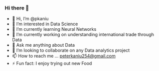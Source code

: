 ### Hi there 👋


- 👋 Hi, I’m @pkaniu
- 👀 I’m interested in Data Science
- 🌱 I’m currently learning Neural Networks
- 🔭 I’m currently working on understanding international trade through Data
- 💬 Ask me anything about Data
- 💞️ I’m looking to collaborate on any Data analytics project
- 📫 How to reach me ... peterkaniu254@gmail.com
- ⚡ Fun fact: I enjoy trying out new Food
